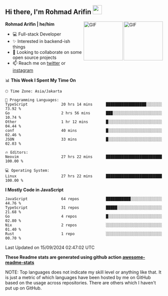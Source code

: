 ## Hi there, I'm Rohmad Arifin <img src="https://github.com/TheDudeThatCode/TheDudeThatCode/blob/master/Assets/Hi.gif" width="29px">

<img align="right" alt="GIF" height="125px" src="https://i.giphy.com/media/LMt9638dO8dftAjtco/200.webp" />
<img align="right" alt="GIF" height="125px" src="https://media3.giphy.com/media/ln7z2eWriiQAllfVcn/200w.webp" />

**Rohmad Arifin | he/him**

- 💻 Full-stack Developer
- ✨ Interested in backend-ish things
- 👯 Looking to collaborate on some open source projects
- 📫 Reach me on [twitter](https://twitter.com/arifinoid) or [instagram](https://instagram.com/arifinoid)

<!--
**arifinoid/arifinoid** is a ✨ _special_ ✨ repository because its `README.md` (this file) appears on your GitHub profile.

Here are some ideas to get you started:

- 🔭 I’m currently working on ...
- 🌱 I’m currently learning ...
- 👯 I’m looking to collaborate on ...
- 🤔 I’m looking for help with ...
- 💬 Ask me about ...
- 📫 How to reach me: ...
- 😄 Pronouns: ...
- ⚡ Fun fact: ...
-->

<!--START_SECTION:waka-->
📊 **This Week I Spent My Time On** 

```text
🕑︎ Time Zone: Asia/Jakarta

💬 Programming Languages: 
TypeScript               20 hrs 14 mins      ██████████████████░░░░░░░   73.92 % 
Go                       2 hrs 56 mins       ███░░░░░░░░░░░░░░░░░░░░░░   10.74 % 
Other                    1 hr 12 mins        █░░░░░░░░░░░░░░░░░░░░░░░░   04.44 % 
conf                     40 mins             █░░░░░░░░░░░░░░░░░░░░░░░░   02.46 % 
JSON                     33 mins             █░░░░░░░░░░░░░░░░░░░░░░░░   02.03 % 

🔥 Editors: 
Neovim                   27 hrs 22 mins      █████████████████████████   100.00 % 

💻 Operating System: 
Linux                    27 hrs 22 mins      █████████████████████████   100.00 % 
```

**I Mostly Code in JavaScript** 

```text
JavaScript               64 repos            ███████████░░░░░░░░░░░░░░   44.76 % 
TypeScript               31 repos            █████░░░░░░░░░░░░░░░░░░░░   21.68 % 
Go                       4 repos             █░░░░░░░░░░░░░░░░░░░░░░░░   02.80 % 
Nix                      2 repos             ░░░░░░░░░░░░░░░░░░░░░░░░░   01.40 % 
Rust                     1 repo              ░░░░░░░░░░░░░░░░░░░░░░░░░   00.70 % 
```




 Last Updated on 15/09/2024 02:47:02 UTC
<!--END_SECTION:waka-->

**These Readme stats are generated using github action [awesome-readme-stats](https://github.com/anmol098/waka-readme-stats)**

NOTE: Top languages does not indicate my skill level or anything like that. It is just a metric of which languages have been hosted by me on GitHub based on the usage across repositories. There are others which I haven't put up on GitHub.

